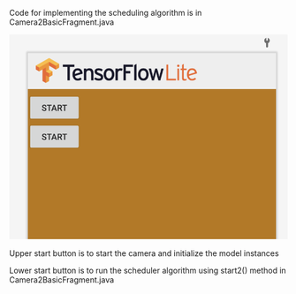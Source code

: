Code for implementing the scheduling algorithm is in Camera2BasicFragment.java

![Alt text](./screen.png?raw=true "Screen")

Upper start button is to start the camera and initialize the model instances

Lower start button is to run the scheduler algorithm using start2() method in Camera2BasicFragment.java